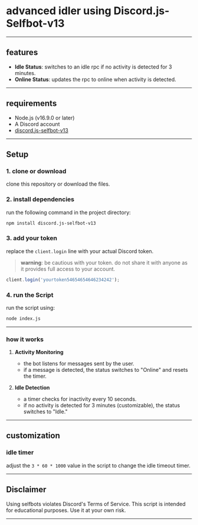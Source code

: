 # advanced idler using Discord.js-Selfbot-v13
---

## features

- **Idle Status**: switches to an idle rpc if no activity is detected for 3 minutes.
- **Online Status**: updates the rpc to online when activity is detected.
---

## requirements

- Node.js (v16.9.0 or later)
- A Discord account
- [discord.js-selfbot-v13](https://www.npmjs.com/package/discord.js-selfbot-v13)

---

## Setup

### 1. clone or download
clone this repository or download the files.

### 2. install dependencies
run the following command in the project directory:
```bash
npm install discord.js-selfbot-v13
```

### 3. add your token
replace the `client.login` line with your actual Discord token.  
> **warning**: be cautious with your token. do not share it with anyone as it provides full access to your account.

```javascript
client.login('yourtoken54654654646234242');
```

### 4. run the Script
run the script using:
```bash
node index.js
```

---
### how it works

1. **Activity Monitoring**  
   - the bot listens for messages sent by the user.
   - if a message is detected, the status switches to "Online" and resets the timer.

3. **Idle Detection**  
   - a timer checks for inactivity every 10 seconds.
   - if no activity is detected for 3 minutes (customizable), the status switches to "Idle."

---

## customization


### idle timer
adjust the `3 * 60 * 1000` value in the script to change the idle timeout timer.

---

## Disclaimer

Using selfbots violates Discord's Terms of Service. This script is intended for educational purposes. Use it at your own risk.

---
